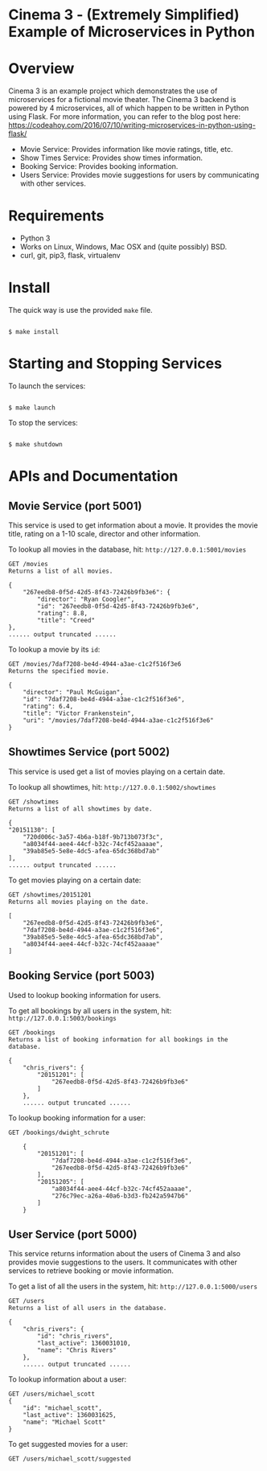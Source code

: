 # Cinema 3 - (Extremely Simplified) Example of Microservices in Python


Overview
========

Cinema 3 is an example project which demonstrates the use of microservices for a fictional movie theater. 
The Cinema 3 backend is powered by 4 microservices, all of which happen to be written in Python using 
Flask. For more information, you can refer to the blog post here: https://codeahoy.com/2016/07/10/writing-microservices-in-python-using-flask/

 * Movie Service: Provides information like movie ratings, title, etc.
 * Show Times Service: Provides show times information.
 * Booking Service: Provides booking information. 
 * Users Service: Provides movie suggestions for users by communicating with other services.

Requirements
===========

* Python 3
* Works on Linux, Windows, Mac OSX and (quite possibly) BSD.
* curl, git, pip3, flask, virtualenv

Install
=======

The quick way is use the provided `make` file.

<code>
$ make install
</code>

Starting and Stopping Services
==============================

To launch the services:

<code>
$ make launch
</code>

To stop the services: 

<code>
$ make shutdown
</code>


APIs and Documentation
======================

## Movie Service (port 5001)

This service is used to get information about a movie. It provides the movie title, rating on a 1-10 scale, 
director and other information.

To lookup all movies in the database, hit: `http://127.0.0.1:5001/movies`


    GET /movies
    Returns a list of all movies.
    
    {
        "267eedb8-0f5d-42d5-8f43-72426b9fb3e6": {
            "director": "Ryan Coogler", 
            "id": "267eedb8-0f5d-42d5-8f43-72426b9fb3e6", 
            "rating": 8.8, 
            "title": "Creed"
    }, 
    ...... output truncated ...... 

To lookup a movie by its `id`:

    GET /movies/7daf7208-be4d-4944-a3ae-c1c2f516f3e6
    Returns the specified movie.
    
    {
        "director": "Paul McGuigan", 
        "id": "7daf7208-be4d-4944-a3ae-c1c2f516f3e6", 
        "rating": 6.4, 
        "title": "Victor Frankenstein", 
        "uri": "/movies/7daf7208-be4d-4944-a3ae-c1c2f516f3e6"
    }
    
## Showtimes Service (port 5002)

This service is used get a list of movies playing on a certain date.

To lookup all showtimes, hit: `http://127.0.0.1:5002/showtimes`


    GET /showtimes
    Returns a list of all showtimes by date.
    
    {
    "20151130": [
        "720d006c-3a57-4b6a-b18f-9b713b073f3c", 
        "a8034f44-aee4-44cf-b32c-74cf452aaaae", 
        "39ab85e5-5e8e-4dc5-afea-65dc368bd7ab"
    ], 
    ...... output truncated ...... 

To get movies playing on a certain date:

    GET /showtimes/20151201
    Returns all movies playing on the date.

    [
        "267eedb8-0f5d-42d5-8f43-72426b9fb3e6", 
        "7daf7208-be4d-4944-a3ae-c1c2f516f3e6", 
        "39ab85e5-5e8e-4dc5-afea-65dc368bd7ab", 
        "a8034f44-aee4-44cf-b32c-74cf452aaaae"
    ]

## Booking Service (port 5003)

Used to lookup booking information for users.

To get all bookings by all users in the system, hit: `http://127.0.0.1:5003/bookings`

    GET /bookings
    Returns a list of booking information for all bookings in the database.
    
    {
        "chris_rivers": {
            "20151201": [
                "267eedb8-0f5d-42d5-8f43-72426b9fb3e6"
            ]
        }, 
        ...... output truncated ...... 
        
To lookup booking information for a user:

    GET /bookings/dwight_schrute
    
        {
            "20151201": [
                "7daf7208-be4d-4944-a3ae-c1c2f516f3e6", 
                "267eedb8-0f5d-42d5-8f43-72426b9fb3e6"
            ], 
            "20151205": [
                "a8034f44-aee4-44cf-b32c-74cf452aaaae", 
                "276c79ec-a26a-40a6-b3d3-fb242a5947b6"
            ]
        }

## User Service (port 5000)

This service returns information about the users of Cinema 3 and also provides movie suggestions to the 
users. It communicates with other services to retrieve booking or movie information.

To get a list of all the users in the system, hit: `http://127.0.0.1:5000/users`

    GET /users
    Returns a list of all users in the database.
    
    {
        "chris_rivers": {
            "id": "chris_rivers", 
            "last_active": 1360031010, 
            "name": "Chris Rivers"
        }, 
        ...... output truncated ...... 

To lookup information about a user:

    GET /users/michael_scott
    {
        "id": "michael_scott", 
        "last_active": 1360031625, 
        "name": "Michael Scott"
    }
    
To get suggested movies for a user:

    GET /users/michael_scott/suggested
